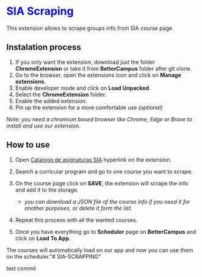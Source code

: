 <h1 style='color: blue;'>SIA Scraping</h1>

This extension allows to scrape groups info from SIA course page.

## Instalation process
1. If you only want the extension, download just the folder **ChromeExtension** or take it from **BetterCampus** folder after git clone.
2. Go to the browser, open the extensions icon and click on **Manage extensions**.
3. Enable developer mode and click on **Load Unpacked**.
4. Select the **ChromeExtension** folder.
5. Enable the added extension.
6. Pin up the extension for a more comfortable use _(optional)_

_Note: you need a chromium based browser like Chrome, Edge or Brave to install and use our extension._

## How to use
1. Open [Catalogo de asignaturas SIA](https://sia.unal.edu.co/ServiciosApp/facespublico/public/servicioPublico.jsf?taskflowId=task-flow-AC_CatalogoAsignaturas) hyperlink on the extension.
2. Search a curricular program and go to one course you want to scrape.
3. On the course page click on **SAVE**, the extension will scrape the info and add it to the storage.

    - _you can download a JSON file of the course info if you need it for another purposes, or delete it form the list._

4. Repeat this process with all the wanted courses.

5. Once you have everything go to **Scheduler** page on **BetterCampus** and click on **Load To App**.

The courses will automatically load on our app and now you can use them on the scheduler."# SIA-SCRAPPING" 

test commit